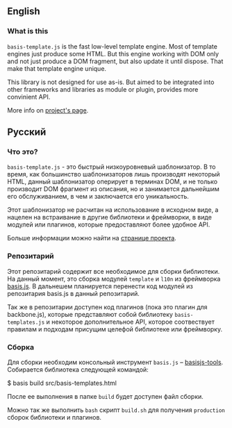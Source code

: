 ## English

### What is this

`basis-template.js` is the fast low-level template engine. Most of template engines just produce some HTML. But this engine working with DOM only and not just produce a DOM fragment, but also update it until dispose. That make that template engine unique.

This library is not designed for use as-is. But aimed to be integrated into other frameworks and libraries as module or plugin, provides more convinient API.

More info on [project's page](http://basisjs.com/templates).

## Русский

### Что это?

`basis-template.js` - это быстрый низкоуровневый шаблонизатор. В то время, как большинство шаблонизаторов лишь производят некоторый HTML, данный шаблонизатор оперирует в терминах DOM, и не только производит DOM фрагмент из описания, но и занимается дальнейшим его обслуживанием, в чем и заключается его уникальность.

Этот шаблонизатор не расчитан на использование в исходном виде, а нацелен на встраивание в другие библиотеки и фреймворки, в виде модулей или плагинов, которые предоставляют более удобное API.

Больше информации можно найти на [странице проекта](http://basisjs.com/templates).

### Репозитарий

Этот репозитарий содержит все необходимое для сборки библиотеки. На данный момент, это сборка модулей `template` и `l10n` из фреймворка [basis.js](http://github.com/basisjs/basisjs). В дальнешем планируется перенести код модулей из репозитария basis.js в данный репозитарий.

Так же в репозитарии доступен код плагинов (пока это плагин для backbone.js), которые представляют собой библиотеку `basis-templates.js` и некоторое дополнительное API, которое соотвествует правилам и подходам присущим целефой библиотеке или фреймворку.

### Сборка

Для сборки необходим консольный инструмент `basis.js` – [basisjs-tools](http://github.com/basisjs/basisjs-tools). Собирается библиотека следующей командой:

  $ basis build src/basis-templates.html

После ее выполнения в папке `build` будет доступен файл сборки.

Можно так же выполнить `bash` скрипт `build.sh` для получения `production` сборок библиотеки и плагинов.
